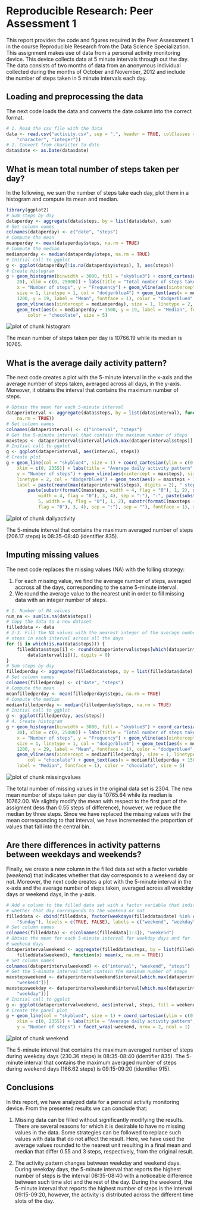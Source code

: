 # Reproducible Research: Peer Assessment 1

This report provides the code and figures required in the Peer Assessment 1 in the course Reproducible Research from the Data Science Specialization. This assignment makes use of data from a personal activity monitoring device. This device collects data at 5 minute intervals through out the day. The data consists of two months of data from an anonymous individual collected during the months of October and November, 2012 and include the number of steps taken in 5 minute intervals each day.



## Loading and preprocessing the data

The next code loads the data and converts the date column into the correct format.  


```r
# 1. Read the csv file with the data
data <- read.csv("activity.csv", sep = ",", header = TRUE, colClasses = c("integer", 
    "character", "integer"))
# 2. Convert from character to date
data$date <- as.Date(data$date)
```

## What is mean total number of steps taken per day?

In the following, we sum the number of steps take each day, plot them in a histogram and compute its mean and median.


```r
library(ggplot2)
# Sum steps by day
dataperday <- aggregate(data$steps, by = list(data$date), sum)
# Set column names
colnames(dataperday) <- c("date", "steps")
# Compute the mean
meanperday <- mean(dataperday$steps, na.rm = TRUE)
# Compute the median
medianperday <- median(dataperday$steps, na.rm = TRUE)
# Initial call to ggplot
g <- ggplot(dataperday[!is.na(dataperday$steps), ], aes(steps))
# Create histogram
g + geom_histogram(binwidth = 3000, fill = "skyblue3") + coord_cartesian(ylim = c(0, 
    20), xlim = c(0, 25000)) + labs(title = "Total number of steps taken each day", 
    x = "Number of steps", y = "Frequency") + geom_vline(aes(xintercept = meanperday), 
    size = 1, linetype = 1, col = "dodgerblue4") + geom_text(aes(x = meanperday - 
    1200, y = 19, label = "Mean", fontface = 1), color = "dodgerblue4", size = 5) + 
    geom_vline(aes(xintercept = medianperday), size = 1, linetype = 2, col = "chocolate") + 
    geom_text(aes(x = medianperday + 1500, y = 19, label = "Median", fontface = 1), 
        color = "chocolate", size = 5)
```

![plot of chunk histogram](figure/histogram.png) 

The mean number of steps taken per day is 10766.19 while its median is 10765.

## What is the average daily activity pattern?

The next code creates a plot with the 5-minute interval in the x-axis and the average number of steps taken, averaged across all days, in the y-axis. Moreover, it obtains the interval that contains the maximum number of steps.


```r
# Obtain the mean for each 5-minute interval
dataperinterval <- aggregate(data$steps, by = list(data$interval), function(x) mean(x, 
    na.rm = TRUE))
# Set column names
colnames(dataperinterval) <- c("interval", "steps")
# Get the 5-minute interval that contain the maximum number of steps
maxsteps <- dataperinterval$interval[which.max(dataperinterval$steps)]
# Initial call to ggplot
g <- ggplot(dataperinterval, aes(interval, steps))
# Create plot
g + geom_line(col = "skyblue4", size = 1) + coord_cartesian(ylim = c(0, 215), 
    xlim = c(0, 2355)) + labs(title = "Average daily activity pattern", x = "5-minute interval", 
    y = "Number of steps") + geom_vline(aes(xintercept = maxsteps), size = 1, 
    linetype = 2, col = "dodgerblue4") + geom_text(aes(x = maxsteps + 700, y = max(dataperinterval$steps), 
    label = paste(round(max(dataperinterval$steps), digits = 2), " steps in the interval ", 
        paste(substr(formatC(maxsteps, width = 4, flag = "0"), 1, 2), substr(formatC(maxsteps, 
            width = 4, flag = "0"), 3, 4), sep = ":"), "-", paste(substr(formatC(maxsteps + 
            5, width = 4, flag = "0"), 1, 2), substr(formatC(maxsteps + 5, width = 4, 
            flag = "0"), 3, 4), sep = ":"), sep = ""), fontface = 1), size = 5)
```

![plot of chunk dailyactivity](figure/dailyactivity.png) 


The 5-minute interval that contains the maximum averaged number of steps (206.17 steps) is 08:35-08:40 (identifier 835).

## Imputing missing values

The next code replaces the missing values (NA) with the folling strategy: 

1. For each missing value, we find the average number of steps, averaged accross all the days, corresponding to the same 5-minute interval.
2. We round the average value to the nearest unit in order to fill missing data with an integer number of steps.


```r
# 1. Number of NA values
num_na <- sum(is.na(data$steps))
# Copy the data to a new dataset
filleddata <- data
# 2-3. Fill the NA values with the nearest integer of the average number of
# steps in each interval across all the days
for (i in which(is.na(data$steps))) {
    filleddata$steps[i] <- round(dataperinterval$steps[which(dataperinterval$interval == 
        data$interval[i])], digits = 0)
}
# Sum steps by day
filledperday <- aggregate(filleddata$steps, by = list(filleddata$date), sum)
# Set column names
colnames(filledperday) <- c("date", "steps")
# Compute the mean
meanfilledperday <- mean(filledperday$steps, na.rm = TRUE)
# Compute the median
medianfilledperday <- median(filledperday$steps, na.rm = TRUE)
# Initial call to ggplot
g <- ggplot(filledperday, aes(steps))
# 4. Create histogram
g + geom_histogram(binwidth = 3000, fill = "skyblue3") + coord_cartesian(ylim = c(0, 
    30), xlim = c(0, 25000)) + labs(title = "Total number of steps taken each day after filling NAs", 
    x = "Number of steps", y = "Frequency") + geom_vline(aes(xintercept = meanfilledperday), 
    size = 1, linetype = 1, col = "dodgerblue4") + geom_text(aes(x = meanfilledperday - 
    1200, y = 29, label = "Mean", fontface = 1), color = "dodgerblue4", size = 5) + 
    geom_vline(aes(xintercept = medianfilledperday), size = 1, linetype = 2, 
        col = "chocolate") + geom_text(aes(x = medianfilledperday + 1500, y = 29, 
    label = "Median", fontface = 1), color = "chocolate", size = 5)
```

![plot of chunk missingvalues](figure/missingvalues.png) 

The total number of missing values in the original data set is 2304. The new mean number of steps taken per day is 10765.64 while its median is 10762.00. We slightly modify the mean with respect to the first part of the assigment (less than 0.55 steps of difference), however, we reduce the median by three steps. Since we have replaced the missing values with the mean corresponding to that interval, we have incremented the proportion of values that fall into the central bin.

## Are there differences in activity patterns between weekdays and weekends?

Finally, we create a new column in the filled data set with a factor variable (*weekend*) that indicates whether that day corresponds to a weekend day or not. Moreover, the next code creates a plot with the 5-minute interval in the x-axis and the average number of steps taken, averaged across all weekday days or weekend days, in the y-axis.


```r
# Add a column to the filled data set with a factor variable that indicates
# whether that day corresponds to the weekend or not
filleddata <- cbind(filleddata, factor(weekdays(filleddata$date) %in% c("Saturday", 
    "Sunday"), levels = c(TRUE, FALSE), labels = c("weekend", "weekday")))
# Set column names
colnames(filleddata) <- c(colnames(filleddata[1:3]), "weekend")
# Obtain the mean for each 5-minute interval for weekday days and for
# weekend days
dataperintervalweekend <- aggregate(filleddata$steps, by = list(filleddata$interval, 
    filleddata$weekend), function(x) mean(x, na.rm = TRUE))
# Set column names
colnames(dataperintervalweekend) <- c("interval", "weekend", "steps")
# Get the 5-minute interval that contain the maximum number of steps
maxstepsweekend <- dataperintervalweekend$interval[which.max(dataperintervalweekend$steps[dataperintervalweekend$weekend == 
    "weekend"])]
maxstepsweekday <- dataperintervalweekend$interval[which.max(dataperintervalweekend$steps[dataperintervalweekend$weekend == 
    "weekday"])]
# Initial call to ggplot
g <- ggplot(dataperintervalweekend, aes(interval, steps, fill = weekend))
# Create the panel plot
g + geom_line(col = "skyblue4", size = 1) + coord_cartesian(ylim = c(0, 250), 
    xlim = c(0, 2355)) + labs(title = "Average daily activity pattern", x = "5-minute interval", 
    y = "Number of steps") + facet_wrap(~weekend, nrow = 2, ncol = 1)
```

![plot of chunk weekend](figure/weekend.png) 

The 5-minute interval that contains the maximum averaged number of steps during weekday days (230.36 steps) is 08:35-08:40 (identifier 835). The 5-minute interval that contains the maximum averaged number of steps during weekend days (166.62 steps) is 09:15-09:20 (identifier 915). 

## Conclusions

In this report, we have analyzed data for a personal activity monitoring device. From the presented results we can conclude that:  
  
1. Missing data can be filled without significantly modifying the results. There are several reasons for which it is desirable to have no missing values in the data. Some strategies can be followed to replace such values with data that do not affect the result. Here, we have used the average values rounded to the nearest unit resulting in a final mean and median that differ 0.55 and 3 steps, respectively, from the original result. 

2. The activity pattern changes between weekday and weekend days. During weekday days, the 5-minute interval that reports the highest number of steps is the interval 08:35-08:40 with a noticeable difference between such time slot and the rest of the day. During the weekend, the 5-minute interval that reports the highest number of steps is the interval 09:15-09:20, however, the activity is distributed across the different time slots of the day. 
